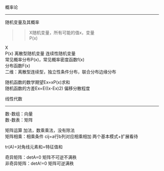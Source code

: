 概率论
***
随机变量及其概率
>>X随机变量，所有可能的值x，变量   
>>P(x)

X  
P(x)
离散型随机变量    连续性随机变量  
常见概率分布P(x)，常见概率密度函数f(x)  
分布函数F(x)  
二维：离散型连续型，独立性条件分布，联合分布边缘分布

随机函数的数学期望Ex=xP(x)求和  
随机函数的方差Ex=E((x-Ex)2) 偏移分散程度  

线性代数
***
数-数组：向量  
数-数表：矩阵  

矩阵运算
加法，数乘乘法，没有除法  
矩阵相乘：相乘条件  cij=a行b列对应相乘相加 两个基本模式+扩展看待  

tr(A)=对角线元素和=特征值和


奇异矩阵：detA=0 矩阵不可逆不满秩  
非奇异矩阵：detA!=0 矩阵可逆满秩
